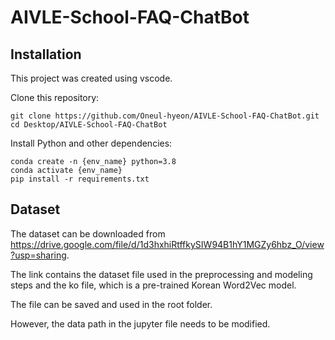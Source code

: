 # AIVLE-School-FAQ-ChatBot
## Installation

This project was created using vscode.

Clone this repository:

```
git clone https://github.com/Oneul-hyeon/AIVLE-School-FAQ-ChatBot.git
cd Desktop/AIVLE-School-FAQ-ChatBot
```

Install Python and other dependencies:

```
conda create -n {env_name} python=3.8
conda activate {env_name}
pip install -r requirements.txt
```

## Dataset
The dataset can be downloaded from https://drive.google.com/file/d/1d3hxhiRtffkySIW94B1hY1MGZy6hbz_O/view?usp=sharing.

The link contains the dataset file used in the preprocessing and modeling steps and the ko file, which is a pre-trained Korean Word2Vec model.

The file can be saved and used in the root folder.

However, the data path in the jupyter file needs to be modified.


